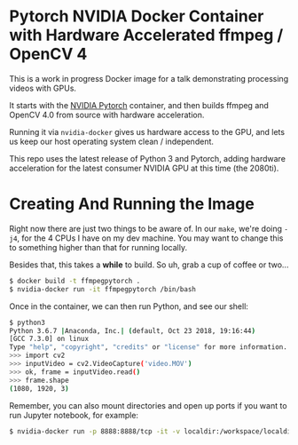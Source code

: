 # Pytorch NVIDIA Docker Container with Hardware Accelerated ffmpeg / OpenCV 4

This is a work in progress Docker image for a talk demonstrating processing videos with GPUs.

It starts with the [NVIDIA Pytorch](https://ngc.nvidia.com/catalog/containers/nvidia%2Fpytorch) container, and then builds ffmpeg and OpenCV 4.0 from source with hardware acceleration. 

Running it via `nvidia-docker` gives us hardware access to the GPU, and lets us keep our host operating system clean / independent. 

This repo uses the latest release of Python 3 and Pytorch, adding hardware acceleration for the latest consumer NVIDIA GPU at this time (the 2080ti).

# Creating And Running the Image

Right now there are just two things to be aware of. In our `make`, we're doing `-j4`, for the 4 CPUs I have on my dev machine. You may want to change this to something higher than that for running locally.

Besides that, this takes a __while__ to build. So uh, grab a cup of coffee or two...

```bash
$ docker build -t ffmpegpytorch .
$ nvidia-docker run -it ffmpegpytorch /bin/bash
```

Once in the container, we can then run Python, and see our shell:

```bash
$ python3
Python 3.6.7 |Anaconda, Inc.| (default, Oct 23 2018, 19:16:44) 
[GCC 7.3.0] on linux
Type "help", "copyright", "credits" or "license" for more information.
>>> import cv2
>>> inputVideo = cv2.VideoCapture('video.MOV')
>>> ok, frame = inputVideo.read()
>>> frame.shape
(1080, 1920, 3)
```

Remember, you can also mount directories and open up ports if you want to run Jupyter notebook, for example:

```bash
$ nvidia-docker run -p 8888:8888/tcp -it -v localdir:/workspace/localdir_in_container ffmpegpytorch /bin/bash
```

